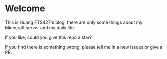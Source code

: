 # Welcome

This is Huang FTS427's blog, there are only some things about my Minecraft server and my daily life.

If you like, could you give this repo a star?

If you find there is something wrong, please tell me in a new issues or give a PR.
